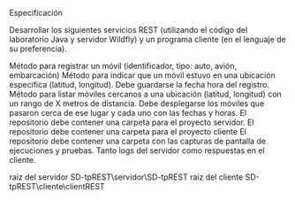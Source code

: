 Especificación 

Desarrollar los siguientes servicios REST (utilizando el código del laboratorio Java y servidor Wildfly) y un programa cliente (en el lenguaje de su preferencia). 

Método para registrar un móvil (identificador, tipo: auto, avión, embarcación)
Método para indicar que un móvil estuvo en una ubicación especifica (latitud, longitud). Debe guardarse la fecha hora del registro.
Método para listar móviles cercanos a una ubicación (latitud, longitud) con un rango de X metros de distancia. Debe desplegarse los móviles que pasaron cerca de ese lugar y cada uno con las fechas y horas.
El repositorio debe contener una carpeta para el proyecto servidor.
El repositorio debe contener una carpeta para el proyecto cliente
El repositorio debe contener una carpeta con las capturas de pantalla de ejecuciones y pruebas. Tanto logs del servidor como respuestas en el cliente.

raiz del servidor SD-tpREST\servidor\SD-tpREST
raiz del cliente SD-tpREST\cliente\clientREST